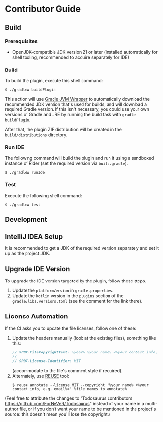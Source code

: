 <!--
SPDX-FileCopyrightText: 2024 Todosaurus contributors <https://github.com/ForNeVeR/Todosaurus>

SPDX-License-Identifier: MIT
-->

Contributor Guide
=================
<!-- REUSE-IgnoreStart -->

Build
-----

### Prerequisites

- OpenJDK-compatible JDK version 21 or later (installed automatically for shell tooling, recommended to acquire separately for IDE)

### Build

To build the plugin, execute this shell command:

```console
$ ./gradlew buildPlugin
```

This action will use [Gradle JVM Wrapper][gradle-jvm-wrapper] to automatically
download the recommended JDK version that's used for builds, and will download a
required Gradle version. If this isn't necessary, you could use your own
versions of Gradle and JRE by running the build task with `gradle buildPlugin`.

After that, the plugin ZIP distribution will be created in the
`build/distributions` directory.

### Run IDE

The following command will build the plugin and run it using a sandboxed
instance of Rider (set the required version via `build.gradle`).

```console
$ ./gradlew runIde
```

### Test

Execute the following shell command:

```console
$ ./gradlew test
```

Development
-----------

## IntelliJ IDEA Setup

It is recommended to get a JDK of the required version separately and set it up as the project JDK.

Upgrade IDE Version
-------------------
To upgrade the IDE version targeted by the plugin, follow these steps.
1. Update the `platformVersion` in `gradle.properties`.
2. Update the `kotlin` version in the `plugins` section of the `gradle/libs.versions.toml` (see the comment for the link there).

License Automation
------------------
If the CI asks you to update the file licenses, follow one of these:
1. Update the headers manually (look at the existing files), something like this:
   ```csharp
   // SPDX-FileCopyrightText: %year% %your name% <%your contact info, e.g. email%>
   //
   // SPDX-License-Identifier: MIT
   ```
   (accommodate to the file's comment style if required).
2. Alternately, use [REUSE][reuse] tool:
   ```console
   $ reuse annotate --license MIT --copyright '%your name% <%your contact info, e.g. email%>' %file names to annotate%
   ```

(Feel free to attribute the changes to "Todosaurus contributors <https://github.com/ForNeVeR/Todosaurus>" instead of your name in a multi-author file, or if you don't want your name to be mentioned in the project's source: this doesn't mean you'll lose the copyright.)

[gradle-jvm-wrapper]: https://github.com/mfilippov/gradle-jvm-wrapper
[reuse]: https://reuse.software/

<!-- REUSE-IgnoreEnd -->
